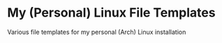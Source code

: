 My (Personal) Linux File Templates
===============

Various file templates for my personal (Arch) Linux installation
